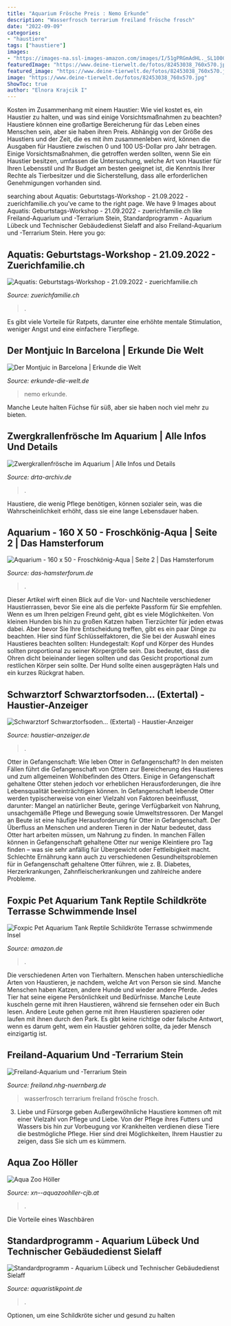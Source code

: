```yaml
---
title: "Aquarium Frösche Preis : Nemo Erkunde"
description: "Wasserfrosch terrarium freiland frösche frosch"
date: "2022-09-09"
categories:
- "haustiere"
tags: ["haustiere"]
images:
- "https://images-na.ssl-images-amazon.com/images/I/51gPRGmAdHL._SL1000_.jpg"
featuredImage: "https://www.deine-tierwelt.de/fotos/82453038_760x570.jpg"
featured_image: "https://www.deine-tierwelt.de/fotos/82453038_760x570.jpg"
image: "https://www.deine-tierwelt.de/fotos/82453038_760x570.jpg"
ShowToc: true
author: "Elnora Krajcik I"
---
```



Kosten im Zusammenhang mit einem Haustier: Wie viel kostet es, ein Haustier zu halten, und was sind einige Vorsichtsmaßnahmen zu beachten?
Haustiere können eine großartige Bereicherung für das Leben eines Menschen sein, aber sie haben ihren Preis. Abhängig von der Größe des Haustiers und der Zeit, die es mit ihm zusammenleben wird, können die Ausgaben für Haustiere zwischen 0 und 100 US-Dollar pro Jahr betragen. Einige Vorsichtsmaßnahmen, die getroffen werden sollten, wenn Sie ein Haustier besitzen, umfassen die Untersuchung, welche Art von Haustier für Ihren Lebensstil und Ihr Budget am besten geeignet ist, die Kenntnis Ihrer Rechte als Tierbesitzer und die Sicherstellung, dass alle erforderlichen Genehmigungen vorhanden sind.

	

		
searching about Aquatis: Geburtstags-Workshop - 21.09.2022 - zuerichfamilie.ch you've came to the right page. We have 9 Images about Aquatis: Geburtstags-Workshop - 21.09.2022 - zuerichfamilie.ch like Freiland-Aquarium und -Terrarium Stein, Standardprogramm - Aquarium Lübeck und Technischer Gebäudedienst Sielaff and also Freiland-Aquarium und -Terrarium Stein. Here you go:
		
    
## Aquatis: Geburtstags-Workshop - 21.09.2022 - Zuerichfamilie.ch

<img loading=lazy src="https://www.zuerichfamilie.ch/data/dataimages/Upload/AQUATIS-PRESTATIONS-SPECIALES-Anniversaires_244f0bc168-(1).jpg" onerror="this.onerror=null;this.src='https://tse2.mm.bing.net/th?id=OIP.ECkMXfKoXyDJs3ZRlxqPQgHaE8&amp;pid=15.1';" alt="Aquatis: Geburtstags-Workshop - 21.09.2022 - zuerichfamilie.ch">

_Source: zuerichfamilie.ch_

>. 

	

Es gibt viele Vorteile für Ratpets, darunter eine erhöhte mentale Stimulation, weniger Angst und eine einfachere Tierpflege.

    
## Der Montjuic In Barcelona | Erkunde Die Welt

<img loading=lazy src="https://www.erkunde-die-welt.de/wp-content/uploads/2016/07/l-aquarium-barcelona-nemo-57-768x512.jpg" onerror="this.onerror=null;this.src='https://tse3.mm.bing.net/th?id=OIP.q_WqIM_abTnS63ay9bUziwHaE8&amp;pid=15.1';" alt="Der Montjuic in Barcelona | Erkunde die Welt">

_Source: erkunde-die-welt.de_

>nemo erkunde. 

	

Manche Leute halten Füchse für süß, aber sie haben noch viel mehr zu bieten.

    
## Zwergkrallenfrösche Im Aquarium | Alle Infos Und Details

<img loading=lazy src="https://www.drta-archiv.de/wp-content/uploads/2018/12/Zwergkrallenfrosch_albino-300x252.jpg" onerror="this.onerror=null;this.src='https://tse2.mm.bing.net/th?id=OIP.q0deGRs1bgZbG2uaYUCmNAAAAA&amp;pid=15.1';" alt="Zwergkrallenfrösche im Aquarium | Alle Infos und Details">

_Source: drta-archiv.de_

>. 

	

Haustiere, die wenig Pflege benötigen, können sozialer sein, was die Wahrscheinlichkeit erhöht, dass sie eine lange Lebensdauer haben.

    
## Aquarium - 160 X 50 - Froschkönig-Aqua | Seite 2 | Das Hamsterforum

<img loading=lazy src="http://abload.de/img/img_7909_ipsod.jpg" onerror="this.onerror=null;this.src='https://tse4.mm.bing.net/th?id=OIP.VvOGt2WoWIa3dm0OEzipEwHaFj&amp;pid=15.1';" alt="Aquarium - 160 x 50 - Froschkönig-Aqua | Seite 2 | Das Hamsterforum">

_Source: das-hamsterforum.de_

>. 

	

Dieser Artikel wirft einen Blick auf die Vor- und Nachteile verschiedener Haustierrassen, bevor Sie eine als die perfekte Passform für Sie empfehlen.
Wenn es um Ihren pelzigen Freund geht, gibt es viele Möglichkeiten. Von kleinen Hunden bis hin zu großen Katzen haben Tierzüchter für jeden etwas dabei. Aber bevor Sie Ihre Entscheidung treffen, gibt es ein paar Dinge zu beachten. Hier sind fünf Schlüsselfaktoren, die Sie bei der Auswahl eines Haustieres beachten sollten:
 Hundegestalt: Kopf und Körper des Hundes sollten proportional zu seiner Körpergröße sein. Das bedeutet, dass die Ohren dicht beieinander liegen sollten und das Gesicht proportional zum restlichen Körper sein sollte. Der Hund sollte einen ausgeprägten Hals und ein kurzes Rückgrat haben.

    
## Schwarztorf Schwarztorfsoden… (Extertal) - Haustier-Anzeiger

<img loading=lazy src="https://www.deine-tierwelt.de/fotos/82453038_760x570.jpg" onerror="this.onerror=null;this.src='https://tse2.mm.bing.net/th?id=OIP.QsZp6pNTuUjtb4pm_wAO_gHaFj&amp;pid=15.1';" alt="Schwarztorf Schwarztorfsoden… (Extertal) - Haustier-Anzeiger">

_Source: haustier-anzeiger.de_

>. 

	

Otter in Gefangenschaft: Wie leben Otter in Gefangenschaft?
In den meisten Fällen führt die Gefangenschaft von Ottern zur Bereicherung des Haustieres und zum allgemeinen Wohlbefinden des Otters. Einige in Gefangenschaft gehaltene Otter stehen jedoch vor erheblichen Herausforderungen, die ihre Lebensqualität beeinträchtigen können. In Gefangenschaft lebende Otter werden typischerweise von einer Vielzahl von Faktoren beeinflusst, darunter: Mangel an natürlicher Beute, geringe Verfügbarkeit von Nahrung, unsachgemäße Pflege und Bewegung sowie Umweltstressoren.
Der Mangel an Beute ist eine häufige Herausforderung für Otter in Gefangenschaft. Der Überfluss an Menschen und anderen Tieren in der Natur bedeutet, dass Otter hart arbeiten müssen, um Nahrung zu finden. In manchen Fällen können in Gefangenschaft gehaltene Otter nur wenige Kleintiere pro Tag finden – was sie sehr anfällig für Übergewicht oder Fettleibigkeit macht. Schlechte Ernährung kann auch zu verschiedenen Gesundheitsproblemen für in Gefangenschaft gehaltene Otter führen, wie z. B. Diabetes, Herzerkrankungen, Zahnfleischerkrankungen und zahlreiche andere Probleme.

    
## Foxpic Pet Aquarium Tank Reptile Schildkröte Terrasse Schwimmende Insel

<img loading=lazy src="https://images-na.ssl-images-amazon.com/images/I/51gPRGmAdHL._SL1000_.jpg" onerror="this.onerror=null;this.src='https://tse1.mm.bing.net/th?id=OIP.t6_9i6EkMpiiC-5Z6ej-DQHaHa&amp;pid=15.1';" alt="Foxpic Pet Aquarium Tank Reptile Schildkröte Terrasse schwimmende Insel">

_Source: amazon.de_

>. 

	

Die verschiedenen Arten von Tierhaltern.
Menschen haben unterschiedliche Arten von Haustieren, je nachdem, welche Art von Person sie sind. Manche Menschen haben Katzen, andere Hunde und wieder andere Pferde. Jedes Tier hat seine eigene Persönlichkeit und Bedürfnisse. Manche Leute kuscheln gerne mit ihren Haustieren, während sie fernsehen oder ein Buch lesen. Andere Leute gehen gerne mit ihren Haustieren spazieren oder laufen mit ihnen durch den Park. Es gibt keine richtige oder falsche Antwort, wenn es darum geht, wem ein Haustier gehören sollte, da jeder Mensch einzigartig ist.

    
## Freiland-Aquarium Und -Terrarium Stein

<img loading=lazy src="http://www.freiland.nhg-nuernberg.de/bilder/tiere/wasserfrosch/wasserfrosch-sl.jpg" onerror="this.onerror=null;this.src='https://tse3.mm.bing.net/th?id=OIP.VzevpE07PMkd_ix72i50mQHaCB&amp;pid=15.1';" alt="Freiland-Aquarium und -Terrarium Stein">

_Source: freiland.nhg-nuernberg.de_

>wasserfrosch terrarium freiland frösche frosch. 

	

3. Liebe und Fürsorge geben
Außergewöhnliche Haustiere kommen oft mit einer Vielzahl von Pflege und Liebe. Von der Pflege ihres Futters und Wassers bis hin zur Vorbeugung vor Krankheiten verdienen diese Tiere die bestmögliche Pflege. Hier sind drei Möglichkeiten, Ihrem Haustier zu zeigen, dass Sie sich um es kümmern.

    
## Aqua Zoo Höller

<img loading=lazy src="https://xn--aquazoohller-cjb.at/wp-content/uploads/2017/10/repb766-300x300.jpg" onerror="this.onerror=null;this.src='https://tse1.mm.bing.net/th?id=OIP.oPUFdAR37H_vEf20rSf2-wAAAA&amp;pid=15.1';" alt="Aqua Zoo Höller">

_Source: xn--aquazoohller-cjb.at_

>. 

	

Die Vorteile eines Waschbären

    
## Standardprogramm - Aquarium Lübeck Und Technischer Gebäudedienst Sielaff

<img loading=lazy src="https://www.aquaristikpoint.de/images/Marina-60-cm-LED_b22w2sq2.jpg" onerror="this.onerror=null;this.src='https://tse2.mm.bing.net/th?id=OIP.SL4-ypzdMpnKqnqUEmWUVQAAAA&amp;pid=15.1';" alt="Standardprogramm - Aquarium Lübeck und Technischer Gebäudedienst Sielaff">

_Source: aquaristikpoint.de_

>. 

	

Optionen, um eine Schildkröte sicher und gesund zu halten

